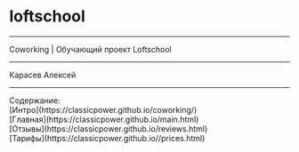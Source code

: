 # loftschool
<hr>
Coworking | Обучающий проект Loftschool
<hr>
Карасев Алексей
<hr>
Содержание:<br>
[Интро](https://classicpower.github.io/coworking/)<br>
[Главная](https://classicpower.github.io/main.html)<br>
[Отзывы](https://classicpower.github.io/reviews.html)<br>
[Тарифы](https://classicpower.github.io//prices.html)<br>

